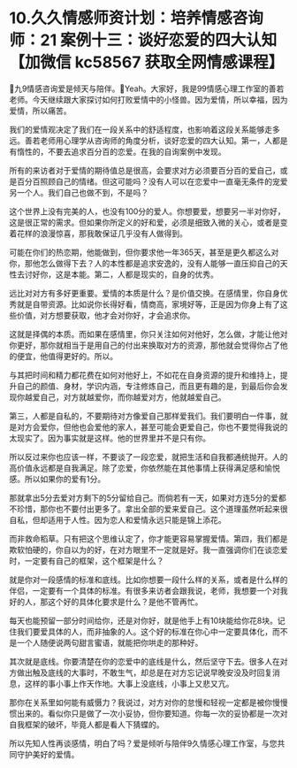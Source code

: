 # 10.久久情感师资计划：培养情感咨询师：21 案例十三：谈好恋爱的四大认知【加微信 kc58567 获取全网情感课程】

🎼九9情感咨询爱是倾天与陪伴。🎼Yeah。大家好，我是99情感心理工作室的善若老师。今天继续跟大家探讨如何打败爱情中的小怪兽。因为爱情，所以幸福，因为爱情，所以痛苦。

我们的爱情观决定了我们在一段关系中的舒适程度，也影响着这段关系能够走多远。善若老师用心理学从咨询师的角度分析，谈好恋爱的四大认知。第一，人都是有惰性的，不要去追求百分百的恋爱。在我的自询案例中发现。

所有的来访者对于爱情的期待值总是很高，会要求对方必须要百分百的爱自己，或是百分百照顾自己的情绪。但这可能吗？没有人可以在恋爱中一直毫无条件的宠爱另一个人。我们自己也做不到，不是吗？

这个世界上没有完美的人，也没有100分的爱人。你想要爱，想要另一半对你好，这是很正常的需求。但如果你所定义的好和爱，必须是细致入微的关心，或者是变着花样的浪漫惊喜，那我敢保证几乎没有人做得到。

可能在你们的热恋期，他能做到，但你要求他一年365天，甚至是更久都这么对你，那他怎么做得下去？人的本性都是追求安逸的，没有人能够一直压抑自己的天性去讨好你，这是本能。第二，人都是现实的，自身的优秀。

远比对对方有多好更重要。爱情的本质是什么？是价值交换。在感情里，你自身优秀就是自带资源。比如说你长得好看，情商高，家境好等，正是因为你身上有了这些价值，对方想要获取，他才会对你好，才会追求你。

这就是择偶的本质。而如果在感情里，你只关注如何对他好，怎么做，才能让他对你更好，那你就相当于是用自己的付出来换取对方的资源，那他就会觉得你占了他的便宜，他值得更好的。所以。

与其把时间和精力都花费在如何对他好上，不如花在自身资源的提升和维持上，提升自己的颜值、身材，学识内涵，专注修炼自己，而且更有趣的是，到最后你会发现你越爱自己，对方就越爱你，而你越爱对方，他就越爱自己。

第三，人都是自私的，不要期待对方像爱自己那样爱我们。我们要明白一件事，就是对方会爱你，但他也会爱他的家人，甚至可能会更爱自己，你也不要觉得我说的太现实了。因为事实就是这样。他的世界里并不是只有你。

所以反过来你也应该一样，不要谈了一段恋爱，就把生活和自我都通统抛开。人的高价值永远都是自我满足。除了恋爱，你依然能在其他事情上获得满足感和愉悦感。所以如果你的爱有1分。

那就拿出5分去爱对方剩下的5分留给自己。而倘若有一天，如果对方连5分的爱都不珍惜，那你也不要付出更多了。拿出全部的爱来爱自己。这个道理虽然听起来很自私，但却适用于人性。因为恋人和爱情永远只能是锦上添花。

而非救命稻草。只有把这个思维认定了，你才能更容易掌握爱情。第四，我们都是欺软怕硬的，你自以为的好，在对方眼里不一定就是好。我一直强调你们在谈恋爱时，一定要有自己的框架，这个框架是什么？

就是你对一段感情的标准和底线。比如你想要一段什么样的关系，或者是什么样的伴侣，一定要有一个具体的标准。有很多来访者会跟我说，老师，我想要一个对我好的人，那这个好的具体化要求是什么？是他不管再忙。

每天也能预留一部分时间给你，还是对你好，就是他手上有10块能给你花8块。记住我们要爱具体的人，而非抽象的人。这个好的标准在你心中一定要具体化，而不是一个人随便说两句甜言蜜语，就能把你哄走的那种好。

其次就是底线。你要清楚在你的恋爱中的底线是什么，然后坚守下去。很多人在对方做出触及底线的大事时，不敢生气，却总是在对方忘记说早晚安没及时回复消息，这样的事小事上作天作地。大事上没底线，小事上又悲又亢。

那你在关系里如何能有威慑力？我说过，对方对你的怠慢和轻视一定都是被你慢慢惯出来的。看似你只是做了一次小妥协，但你要知道。你每一次的妥协都是一次对自我框架的破坏，毕竟人都是看人下猜蝶的。

所以先知人性再谈感情，明白了吗？爱是倾听与陪伴9久情感心理工作室，与您共同守护美好的爱情。